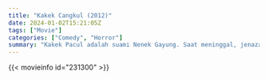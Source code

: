 ```yaml
---
title: "Kakek Cangkul (2012)"
date: 2024-01-02T15:21:05Z
tags: ["Movie"]
categories: ["Comedy", "Horror"]
summary: "Kakek Pacul adalah suami Nenek Gayung. Saat meninggal, jenazah Kakek Pacul tidak dikuburkan dengan baik. Duta, Coki, Danu, Thalia, dan Miki harus berhadapan dengan Kakek Pacul yang marah dan meminta kuburan yang layak."
---
```


<mux-player stream-type="on-demand"
src="https://kp3d-my.sharepoint.com/personal/ryoo_kp3d_onmicrosoft_com/_layouts/15/download.aspx?share=Ef1lYXsFnbZEn64w7Py918ABO9mduqYowokpKO86uvmwxQ" prefer-playback="mse" controls>

</mux-player>


{{< movieinfo id="231300" >}}

<script src="https://cdn.jsdelivr.net/npm/@mux/mux-player"></script>

 <script type="application/ld+json ">
{
"@context": "https://schema.org/",
"@type": "VideoObject",
"name": "Kakek Cangkul",
"contentUrl": "https://stream.mux.com/z8jErvkajNH7foLmgwI001YouUqp018YDnT012H1sV3OUw.m3u8",
"thumbnailUrl": "https://www.themoviedb.org/t/p/original/9eSoJrj8LkbUzuPSJzgSXWKexKj.jpg?width=314&fit_mode=preserve&time=25",
"uploadDate": "2023-12-25T06:24:19Z",
}

</script>